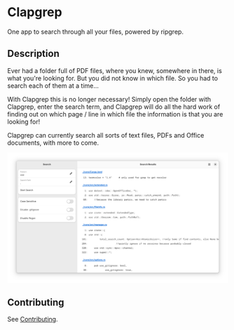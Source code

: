 # Clapgrep

One app to search through all your files, powered by ripgrep.

## Description

Ever had a folder full of PDF files, where you knew, somewhere in there, is what you're looking for. But you did not know in which file. So you had to search each of them at a time...

With Clapgrep this is no longer necessary! Simply open the folder with Clapgrep, enter the search term, and Clapgrep will do all the hard work of finding out on which page / line in which file the information is that you are looking for!

Clapgrep can currently search all sorts of text files, PDFs and Office documents, with more to come.

![screenshot of the app](assets/screenshot-1.png)

## Contributing

See [Contributing](/CONTRIBUTING.md).
